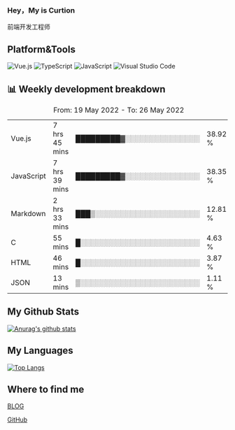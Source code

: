 ### Hey，My is Curtion
前端开发工程师
## Platform&Tools

![Vue.js](https://img.shields.io/badge/-Vue.js-4FC08D?style=flat-square&logo=Vue.js&logoColor=white)
![TypeScript](https://img.shields.io/badge/-TypeScript-007ACC?style=flat-square&logo=typescript&logoColor=white)
![JavaScript](https://img.shields.io/badge/-JavaScript-F7DF1E?style=flat-square&logo=javascript&logoColor=black)
![Visual Studio Code](https://img.shields.io/badge/-VSCode-007ACC?style=flat-square&logo=Visual-Studio-Code&logoColor=white)

## 📊 Weekly development breakdown

<!--START_SECTION:waka-->

<table><caption>From: 19 May 2022 - To: 26 May 2022</caption><tr><td>Vue.js</td><td>7 hrs 45 mins</td><td>█████████▓░░░░░░░░░░░░░░░</td><td>38.92 %</td></tr><tr><td>JavaScript</td><td>7 hrs 39 mins</td><td>█████████▓░░░░░░░░░░░░░░░</td><td>38.35 %</td></tr><tr><td>Markdown</td><td>2 hrs 33 mins</td><td>███▒░░░░░░░░░░░░░░░░░░░░░</td><td>12.81 %</td></tr><tr><td>C</td><td>55 mins</td><td>█░░░░░░░░░░░░░░░░░░░░░░░░</td><td>4.63 %</td></tr><tr><td>HTML</td><td>46 mins</td><td>█░░░░░░░░░░░░░░░░░░░░░░░░</td><td>3.87 %</td></tr><tr><td>JSON</td><td>13 mins</td><td>▒░░░░░░░░░░░░░░░░░░░░░░░░</td><td>1.11 %</td></tr></table>

<!--END_SECTION:waka-->

## My Github Stats

[![Anurag's github stats](https://github-readme-stats.vercel.app/api?username=curtion&count_private=true&show_icons=true&theme=onedark)](https://github.com/anuraghazra/github-readme-stats)

## My Languages

[![Top Langs](https://github-readme-stats.vercel.app/api/top-langs/?username=curtion&layout=compact)](https://github.com/anuraghazra/github-readme-stats)

## Where to find me

[BLOG](https://blog.3gxk.net)

[GitHub](https://github.com/Curtion)
